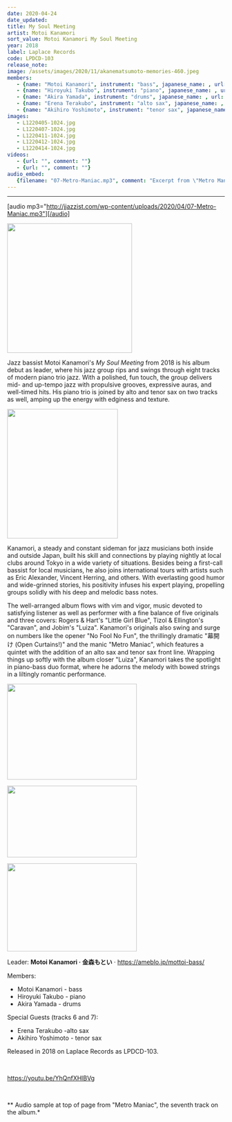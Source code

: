 ```yaml
---
date: 2020-04-24
date_updated: 
title: My Soul Meeting
artist: Motoi Kanamori
sort_value: Motoi Kanamori My Soul Meeting
year: 2018
label: Laplace Records
code: LPDCD-103
release_note: 
image: /assets/images/2020/11/akanematsumoto-memories-460.jpeg
members:
   - {name: "Motoi Kanamori", instrument: "bass", japanese_name: , url: ""}
   - {name: "Hiroyuki Takubo", instrument: "piano", japanese_name: , url: ""}
   - {name: "Akira Yamada", instrument: "drums", japanese_name: , url: ""}
   - {name: "Erena Terakubo", instrument: "alto sax", japanese_name: , url: ""}
   - {name: "Akihiro Yoshimoto", instrument: "tenor sax", japanese_name: , url: ""}
images: 
   - L1220405-1024.jpg
   - L1220407-1024.jpg
   - L1220411-1024.jpg
   - L1220412-1024.jpg
   - L1220414-1024.jpg
videos: 
   - {url: "", comment: ""}
   - {url: "", comment: ""}
audio_embed:
   {filename: "07-Metro-Maniac.mp3", comment: "Excerpt from \"Metro Maniac\", the seventh track on the album:"}
---
```

---
[audio mp3="http://jjazzist.com/wp-content/uploads/2020/04/07-Metro-Maniac.mp3"][/audio]

<a href="http://jjazzist.com/wp-content/uploads/2020/04/L1220405.jpg"><img class="size-medium wp-image-5848 alignright" src="http://jjazzist.com/wp-content/uploads/2020/04/L1220405-289x300.jpg" alt="" width="289" height="300" /></a>

Jazz bassist Motoi Kanamori's *My Soul Meeting* from 2018 is his album debut as leader, where his jazz group rips and swings through eight tracks of modern piano trio jazz. With a polished, fun touch, the group delivers mid- and up-tempo jazz with propulsive grooves, expressive auras, and well-timed hits. His piano trio is joined by alto and tenor sax on two tracks as well, amping up the energy with edginess and texture.

<a href="http://jjazzist.com/wp-content/uploads/2020/04/L1220407.jpg"><img class="size-medium wp-image-5851 alignright" src="http://jjazzist.com/wp-content/uploads/2020/04/L1220407-256x300.jpg" alt="" width="256" height="300" /></a>

Kanamori, a steady and constant sideman for jazz musicians both inside and outside Japan, built his skill and connections by playing nightly at local clubs around Tokyo in a wide variety of situations. Besides being a first-call bassist for local musicians, he also joins international tours with artists such as Eric Alexander, Vincent Herring, and others. With everlasting good humor and wide-grinned stories, his positivity infuses his expert playing, propelling groups solidly with his deep and melodic bass notes.

The well-arranged album flows with vim and vigor, music devoted to satisfying listener as well as performer with a fine balance of five originals and three covers: Rogers &amp; Hart's "Little Girl Blue", Tizol &amp; Ellington's "Caravan", and Jobim's "Luiza". Kanamori's originals also swing and surge on numbers like the opener "No Fool No Fun", the thrillingly dramatic "幕開け (Open Curtains!)" and the manic "Metro Maniac", which features a quintet with the addition of an alto sax and tenor sax front line. Wrapping things up softly with the album closer "Luiza", Kanamori takes the spotlight in piano-bass duo format, where he adorns the melody with bowed strings in a liltingly romantic performance.

<a href="http://jjazzist.com/wp-content/uploads/2020/04/L1220411.jpg"><img class="alignnone size-medium wp-image-5852" src="http://jjazzist.com/wp-content/uploads/2020/04/L1220411-300x222.jpg" alt="" width="300" height="222" /></a>

<a href="http://jjazzist.com/wp-content/uploads/2020/04/L1220412.jpg"><img class="alignnone size-medium wp-image-5853" src="http://jjazzist.com/wp-content/uploads/2020/04/L1220412-300x166.jpg" alt="" width="300" height="166" /></a>

<a href="http://jjazzist.com/wp-content/uploads/2020/04/L1220414.jpg"><img class="alignnone size-medium wp-image-5854" src="http://jjazzist.com/wp-content/uploads/2020/04/L1220414-300x204.jpg" alt="" width="300" height="204" /></a>

Leader: <strong>Motoi Kanamori · 金森もとい</strong> · <a href="https://ameblo.jp/mottoi-bass/">https://ameblo.jp/mottoi-bass/</a>

Members:
<ul>
 	<li>Motoi Kanamori - bass</li>
 	<li>Hiroyuki Takubo - piano</li>
 	<li>Akira Yamada - drums</li>
</ul>
Special Guests (tracks 6 and 7):
<ul>
 	<li>Erena Terakubo -alto sax</li>
 	<li>Akihiro Yoshimoto - tenor sax</li>
</ul>
Released in 2018 on Laplace Records as LPDCD-103.

&nbsp;

https://youtu.be/YhQnfXHlBVg

&nbsp;

** Audio sample at top of page from "Metro Maniac", the seventh track on the album.*

